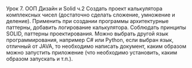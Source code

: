 Урок 7. ООП Дизайн и Solid ч.2
Создать проект калькулятора комплексных чисел (достаточно сделать сложение, умножение и деление).
Применить при создании программы архитектурные паттерны, добавить логирование калькулятора.
Соблюдать принципы SOLID, паттерны проектирования.
Можно выбрать другой язык программирования, например C# или Python, если выбран язык, отличный от JAVA, то необходимо написать документ, каким образом можно запустить приложение (что необходимо установить, каким образом запускать и т.п.).
